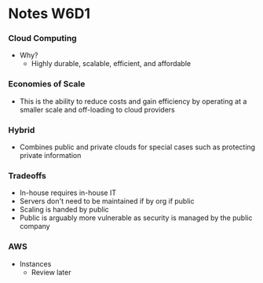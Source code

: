 # Notes W6D1

### Cloud Computing

- Why?
    - Highly durable, scalable, efficient, and affordable

### Economies of Scale

- This is the ability to reduce costs and gain efficiency by operating at a smaller scale and off-loading to cloud providers

### Hybrid

- Combines public and private clouds for special cases such as protecting private information

### Tradeoffs

- In-house requires in-house IT
- Servers don't need to be maintained if by org if public
- Scaling is handed by public
- Public is arguably more vulnerable as security is managed by the public company

### AWS

- Instances
    - Review later